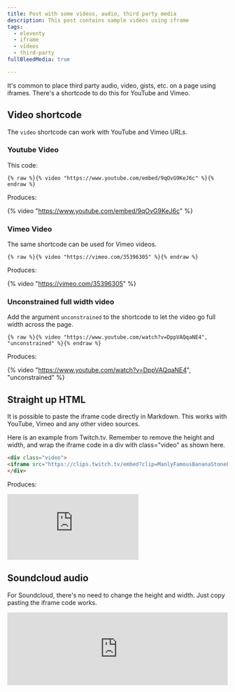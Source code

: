 ```yaml
---
title: Post with some videos, audio, third party media
description: This post contains sample videos using iframe
tags:
  - eleventy
  - iframe
  - videos
  - third-party
fullBleedMedia: true

---
```


It's common to place third party audio, video, gists, etc. on a page using iframes. There's a shortcode to do this for YouTube and Vimeo.  


## Video shortcode

The `video` shortcode can work with YouTube and Vimeo URLs. 

### Youtube Video

This code:

```
{% raw %}{% video "https://www.youtube.com/embed/9qOvG9KeJ6c" %}{% endraw %}
```

Produces:

{% video "https://www.youtube.com/embed/9qOvG9KeJ6c" %}



### Vimeo Video

The same shortcode can be used for Vimeo videos. 

```
{% raw %}{% video "https://vimeo.com/35396305" %}{% endraw %}
```

Produces:

{% video "https://vimeo.com/35396305" %}


### Unconstrained full width video

Add the argument `unconstrained` to the shortcode to let the video go full width across the page. 

```
{% raw %}{% video "https://www.youtube.com/watch?v=DppVAQqaNE4", "unconstrained" %}{% endraw %}
```

Produces: 

{% video "https://www.youtube.com/watch?v=DppVAQqaNE4", "unconstrained" %}


## Straight up HTML 

It is possible to paste the iframe code directly in Markdown.  This works with YouTube, Vimeo and any other video sources.  

Here is an example from Twitch.tv.  Remember to remove the height and width, and wrap the iframe code in a div with class="video" as shown here.  

```html
<div class="video">
<iframe src="https://clips.twitch.tv/embed?clip=ManlyFamousBananaStoneLightning&parent=code.mendhak.com&parent=localhost" frameborder="0" allowfullscreen="true" scrolling="no"></iframe>
</div>
```

Produces:

<div class="video">
<iframe src="https://clips.twitch.tv/embed?clip=ManlyFamousBananaStoneLightning&parent=code.mendhak.com&parent=localhost" frameborder="0" allowfullscreen="true" scrolling="no"></iframe>
</div>




## Soundcloud audio

For Soundcloud, there's no need to change the height and width. Just copy pasting the iframe code works. 

<div class="video">
<iframe width="100%" height="166" scrolling="no" frameborder="no" allow="autoplay" src="https://w.soundcloud.com/player/?url=https%3A//api.soundcloud.com/tracks/65462299&color=%23544d2d&auto_play=false&hide_related=false&show_comments=true&show_user=true&show_reposts=false&show_teaser=true"></iframe>
</div>



